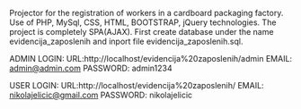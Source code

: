 Projector for the registration of workers in a cardboard packaging factory. 
Use of PHP, MySql, CSS, HTML, BOOTSTRAP, jQuery technologies.
The project is completely SPA(AJAX).
First create database under the name evidencija_zaposlenih and inport file evidencija_zaposlenih.sql.

ADMIN LOGIN: 
URL:http://localhost/evidencija%20zaposlenih/admin
EMAIL: admin@admin.com
PASSWORD: admin1234


USER LOGIN: 
URL:http://localhost/evidencija%20zaposlenih/
EMAIL: nikolajelicic@gmail.com
PASSWORD: nikolajelicic
